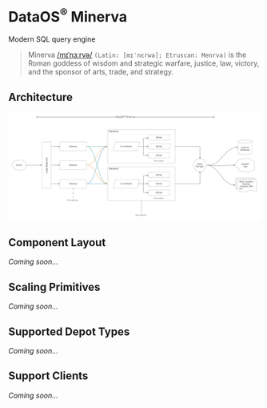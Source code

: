 # DataOS<sup>®</sup> Minerva 
Modern SQL query engine
> Minerva [/mɪˈnɜːrvə/](https://en.wikipedia.org/wiki/Help:IPA/English) `(Latin: [mɪˈnɛrwa]; Etruscan: Menrva)` is the Roman goddess of wisdom and strategic warfare, justice, law, victory, and the sponsor of arts, trade, and strategy.

## Architecture

![Architecture diagram](./images/high-level-components.png)

## Component Layout
_Coming soon..._

## Scaling Primitives
_Coming soon..._

## Supported Depot Types
_Coming soon..._

## Support Clients
_Coming soon..._